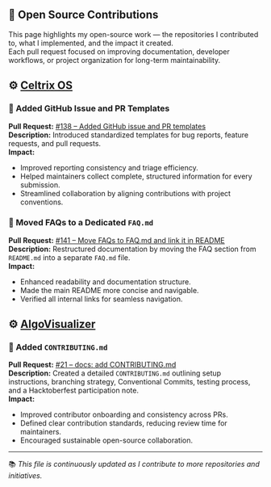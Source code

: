 ## 🧩 Open Source Contributions

This page highlights my open-source work — the repositories I contributed to, what I implemented, and the impact it created.  
Each pull request focused on improving documentation, developer workflows, or project organization for long-term maintainability.

## ⚙️ [**Celtrix OS**](https://github.com/celtrix-os/Celtrix.git)

### 🧾 Added GitHub Issue and PR Templates
**Pull Request:** [#138 – Added GitHub issue and PR templates](https://github.com/celtrix-os/Celtrix/pull/138)  
**Description:** Introduced standardized templates for bug reports, feature requests, and pull requests.  
**Impact:**  
- Improved reporting consistency and triage efficiency.  
- Helped maintainers collect complete, structured information for every submission.  
- Streamlined collaboration by aligning contributions with project conventions.  

### 📄 Moved FAQs to a Dedicated `FAQ.md`
**Pull Request:** [#141 – Move FAQs to FAQ.md and link it in README](https://github.com/celtrix-os/Celtrix/pull/141)  
**Description:** Restructured documentation by moving the FAQ section from `README.md` into a separate `FAQ.md` file.  
**Impact:**  
- Enhanced readability and documentation structure.  
- Made the main README more concise and navigable.  
- Verified all internal links for seamless navigation.  

## ⚙️ [**AlgoVisualizer**](https://github.com/mahaveergurjar/AlgoVisualizer.git)

### 📄 Added `CONTRIBUTING.md`
**Pull Request:** [#21 – docs: add CONTRIBUTING.md](https://github.com/mahaveergurjar/AlgoVisualizer/pull/21)  
**Description:** Created a detailed `CONTRIBUTING.md` outlining setup instructions, branching strategy, Conventional Commits, testing process, and a Hacktoberfest participation note.  
**Impact:**  
- Improved contributor onboarding and consistency across PRs.  
- Defined clear contribution standards, reducing review time for maintainers.  
- Encouraged sustainable open-source collaboration.

---

📚 *This file is continuously updated as I contribute to more repositories and initiatives.*
